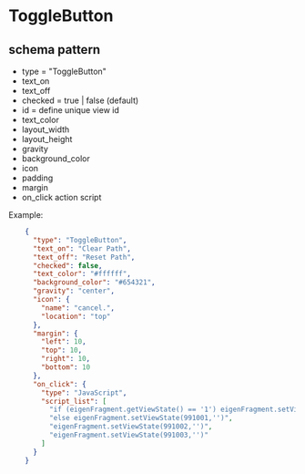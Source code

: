 # ToggleButton
## schema pattern

* type = "ToggleButton"
* text_on
* text_off
* checked = true | false (default) 
* id = define unique view id
* text_color
* layout_width
* layout_height
* gravity
* background_color
* icon
* padding 
* margin
* on_click action script

Example:
```json
    {
      "type": "ToggleButton",
      "text_on": "Clear Path",
      "text_off": "Reset Path",
      "checked": false,
      "text_color": "#ffffff",
      "background_color": "#654321",
      "gravity": "center",
      "icon": {
        "name": "cancel.",
        "location": "top"
      },
      "margin": {
        "left": 10,
        "top": 10,
        "right": 10,
        "bottom": 10
      },
      "on_click": {
        "type": "JavaScript",
        "script_list": [
          "if (eigenFragment.getViewState() == '1') eigenFragment.setViewState(991001,'git-repos/eigenframe')",
          "else eigenFragment.setViewState(991001,'')",
          "eigenFragment.setViewState(991002,'')",
          "eigenFragment.setViewState(991003,'')"
        ]
      }
    }
```

